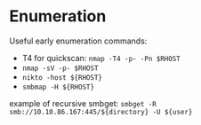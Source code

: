 # Enumeration

<!-- TODO: Add possible flags for these -->
Useful early enumeration commands:
* T4 for quickscan: `nmap -T4 -p- -Pn $RHOST`
* `nmap -sV -p- $RHOST`
* `nikto -host ${RHOST}`
* `smbmap -H ${RHOST}`

example of recursive smbget: 
`smbget -R smb://10.10.86.167:445/${directory} -U ${user}`
